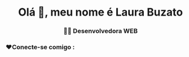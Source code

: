 <h1 align="center">Olá 👋, meu nome é Laura Buzato</h1>
<h3 align="center"> 👩‍💻 Desenvolvedora WEB</h3> 
<h3 align="left"> ❤️Conecte-se comigo : </h3>
<p align="left">
<a href="https://github.com/laurabuzato" 
